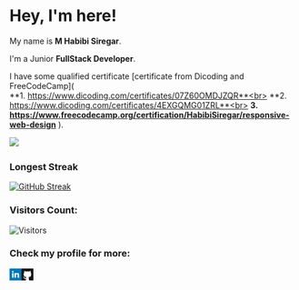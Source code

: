 # Hey, I'm here! 

My name is **M Habibi Siregar**.<br>

I'm a Junior **FullStack Developer**.<br>

I have some qualified certificate  [certificate from Dicoding and FreeCodeCamp](<br>
**1. https://www.dicoding.com/certificates/07Z60OMDJZQR**<br>
**2. https://www.dicoding.com/certificates/4EXGQMG01ZRL**<br>
**3. https://www.freecodecamp.org/certification/HabibiSiregar/responsive-web-design**
).<br>

<div align="left">
  <picture>
  <source
    srcset="https://github-readme-stats.vercel.app/api/top-langs/?username=Kyra-Code79&layout=pie&langs_count=8&theme=tokyonight"
    media="(prefers-color-scheme: dark), (prefers-color-scheme: no-preference)"
  />
    <img src="https://github-readme-stats.vercel.app/api?username=Kyra-Code79&show_icons=true" />
</picture>
</div>

<div>
  <h3>Longest Streak</h3>
  <picture>
    <a href="https://git.io/streak-stats">
      <img src="https://github-readme-streak-stats.herokuapp.com?user=Kyra-Code79" alt="GitHub Streak" />
    </a>
  </picture>
</div>

<div>
  <h3>Visitors Count:</h3>
  <img src="https://visitor-badge.laobi.icu/badge?page_id=Kyra-Code79" alt="Visitors" />
</div>

<div>
  <h3>Check my profile for more:</h3>
  <a href="https://www.linkedin.com/in/habibisiregar79/">
    <img align="left" alt="Habibi Siregar Linkdin" width="21px" src="https://raw.githubusercontent.com/edent/SuperTinyIcons/099dc12b59179d07d534069bc8551718f786d91a/images/svg/linkedin.svg" />
  </a>
  <a href="https://github.com/Kyra-Code79">
    <img align="left" alt="Habibi Siregar Github" width="21px" src="https://raw.githubusercontent.com/edent/SuperTinyIcons/099dc12b59179d07d534069bc8551718f786d91a/images/svg/github.svg" />
  </a>
</div> 

